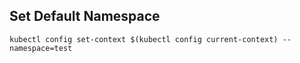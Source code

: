 ## Set Default Namespace
```
kubectl config set-context $(kubectl config current-context) --namespace=test
```
